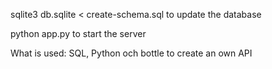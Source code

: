 sqlite3 db.sqlite < create-schema.sql to update the database

python app.py to start the server


What is used: SQL, Python och bottle to create an own API